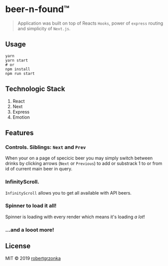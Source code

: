 # beer-n-found™

> Application was built on top of Reacts `Hooks`, power of `express` routing and simplicity of `Next.js`.

## Usage

```shell
yarn
yarn start
# or
npm install
npm run start
```

## Technologic Stack

1. React
2. Next
3. Express
4. Emotion

## Features

### Controls. Siblings: `Next` and `Prev`
When your on a page of specicic beer you may simply switch between drinks by clicking arrows (`Next` or `Previous`) to add or substrack 1 to or from id of current main beer in query.

### InfinityScroll.
`InfinityScroll` allows you to get all available with API beers. 

### Spinner to load it all!
Spinner is loading with every render which means it's loading *a lot*!

### …and a looot more!

## License
MIT © 2019 
[robertgrzonka](mailto:robert@theguys.sh)
